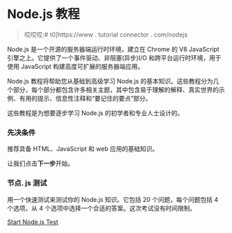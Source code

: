 # Node.js 教程

> 哎哎哎:# t0]https://www . tutorial connector . com/nodejs

Node.js 是一个开源的服务器端运行时环境，建立在 Chrome 的 V8 JavaScript 引擎之上。它提供了一个事件驱动、非阻塞(异步)I/O 和跨平台运行时环境，用于使用 JavaScript 构建高度可扩展的服务器端应用。

Node.js 教程将帮助您从基础到高级学习 Node.js 的基本知识。这些教程分为几个部分，每个部分都包含许多相关主题，其中包含易于理解的解释、真实世界的示例、有用的提示、信息性注释和“要记住的要点”部分。

这些教程是为想要逐步学习 Node.js 的初学者和专业人士设计的。

### 先决条件

推荐具备 HTML、JavaScript 和 web 应用的基础知识。

让我们点击**下一步**开始。

### 节点. js 测试

用一个快速测试来测试你的 Node.js 知识。它包括 20 个问题，每个问题包括 4 个选项。从 4 个选项中选择一个合适的答案。这次考试没有时间限制。

[Start Node.js Test](/online-test/nodejs-test)